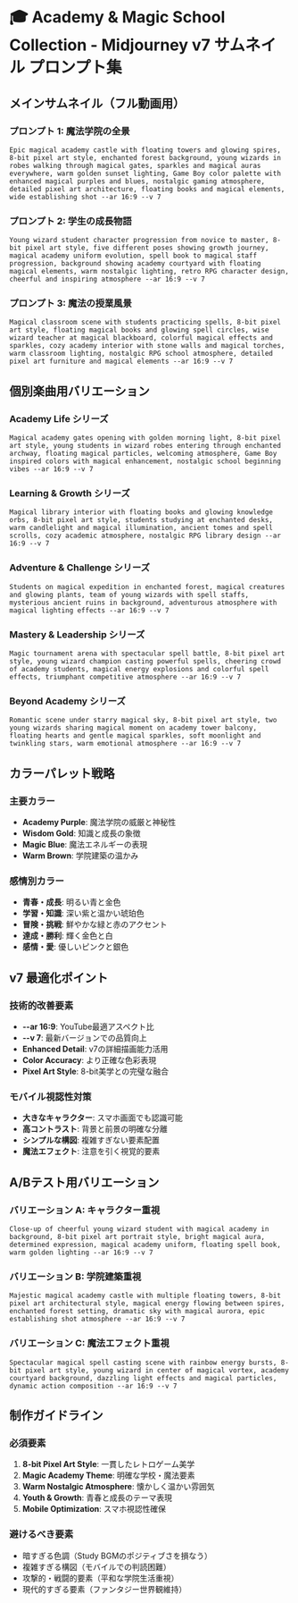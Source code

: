 # 🎓 Academy & Magic School Collection - Midjourney v7 サムネイル プロンプト集

## メインサムネイル（フル動画用）

### プロンプト 1: 魔法学院の全景
```
Epic magical academy castle with floating towers and glowing spires, 8-bit pixel art style, enchanted forest background, young wizards in robes walking through magical gates, sparkles and magical auras everywhere, warm golden sunset lighting, Game Boy color palette with enhanced magical purples and blues, nostalgic gaming atmosphere, detailed pixel art architecture, floating books and magical elements, wide establishing shot --ar 16:9 --v 7
```

### プロンプト 2: 学生の成長物語
```
Young wizard student character progression from novice to master, 8-bit pixel art style, five different poses showing growth journey, magical academy uniform evolution, spell book to magical staff progression, background showing academy courtyard with floating magical elements, warm nostalgic lighting, retro RPG character design, cheerful and inspiring atmosphere --ar 16:9 --v 7
```

### プロンプト 3: 魔法の授業風景
```
Magical classroom scene with students practicing spells, 8-bit pixel art style, floating magical books and glowing spell circles, wise wizard teacher at magical blackboard, colorful magical effects and sparkles, cozy academy interior with stone walls and magical torches, warm classroom lighting, nostalgic RPG school atmosphere, detailed pixel art furniture and magical elements --ar 16:9 --v 7
```

## 個別楽曲用バリエーション

### Academy Life シリーズ
```
Magical academy gates opening with golden morning light, 8-bit pixel art style, young students in wizard robes entering through enchanted archway, floating magical particles, welcoming atmosphere, Game Boy inspired colors with magical enhancement, nostalgic school beginning vibes --ar 16:9 --v 7
```

### Learning & Growth シリーズ
```
Magical library interior with floating books and glowing knowledge orbs, 8-bit pixel art style, students studying at enchanted desks, warm candlelight and magical illumination, ancient tomes and spell scrolls, cozy academic atmosphere, nostalgic RPG library design --ar 16:9 --v 7
```

### Adventure & Challenge シリーズ
```
Students on magical expedition in enchanted forest, magical creatures and glowing plants, team of young wizards with spell staffs, mysterious ancient ruins in background, adventurous atmosphere with magical lighting effects --ar 16:9 --v 7
```

### Mastery & Leadership シリーズ
```
Magic tournament arena with spectacular spell battle, 8-bit pixel art style, young wizard champion casting powerful spells, cheering crowd of academy students, magical energy explosions and colorful spell effects, triumphant competitive atmosphere --ar 16:9 --v 7
```

### Beyond Academy シリーズ
```
Romantic scene under starry magical sky, 8-bit pixel art style, two young wizards sharing magical moment on academy tower balcony, floating hearts and gentle magical sparkles, soft moonlight and twinkling stars, warm emotional atmosphere --ar 16:9 --v 7
```

## カラーパレット戦略

### 主要カラー
- **Academy Purple**: 魔法学院の威厳と神秘性
- **Wisdom Gold**: 知識と成長の象徴
- **Magic Blue**: 魔法エネルギーの表現
- **Warm Brown**: 学院建築の温かみ

### 感情別カラー
- **青春・成長**: 明るい青と金色
- **学習・知識**: 深い紫と温かい琥珀色
- **冒険・挑戦**: 鮮やかな緑と赤のアクセント
- **達成・勝利**: 輝く金色と白
- **感情・愛**: 優しいピンクと銀色

## v7 最適化ポイント

### 技術的改善要素
- **--ar 16:9**: YouTube最適アスペクト比
- **--v 7**: 最新バージョンでの品質向上
- **Enhanced Detail**: v7の詳細描画能力活用
- **Color Accuracy**: より正確な色彩表現
- **Pixel Art Style**: 8-bit美学との完璧な融合

### モバイル視認性対策
- **大きなキャラクター**: スマホ画面でも認識可能
- **高コントラスト**: 背景と前景の明確な分離
- **シンプルな構図**: 複雑すぎない要素配置
- **魔法エフェクト**: 注意を引く視覚的要素

## A/Bテスト用バリエーション

### バリエーション A: キャラクター重視
```
Close-up of cheerful young wizard student with magical academy in background, 8-bit pixel art portrait style, bright magical aura, determined expression, magical academy uniform, floating spell book, warm golden lighting --ar 16:9 --v 7
```

### バリエーション B: 学院建築重視  
```
Majestic magical academy castle with multiple floating towers, 8-bit pixel art architectural style, magical energy flowing between spires, enchanted forest setting, dramatic sky with magical aurora, epic establishing shot atmosphere --ar 16:9 --v 7
```

### バリエーション C: 魔法エフェクト重視
```
Spectacular magical spell casting scene with rainbow energy bursts, 8-bit pixel art style, young wizard in center of magical vortex, academy courtyard background, dazzling light effects and magical particles, dynamic action composition --ar 16:9 --v 7
```

## 制作ガイドライン

### 必須要素
1. **8-bit Pixel Art Style**: 一貫したレトロゲーム美学
2. **Magic Academy Theme**: 明確な学校・魔法要素
3. **Warm Nostalgic Atmosphere**: 懐かしく温かい雰囲気
4. **Youth & Growth**: 青春と成長のテーマ表現
5. **Mobile Optimization**: スマホ視認性確保

### 避けるべき要素
- 暗すぎる色調（Study BGMのポジティブさを損なう）
- 複雑すぎる構図（モバイルでの判読困難）
- 攻撃的・戦闘的要素（平和な学院生活重視）
- 現代的すぎる要素（ファンタジー世界観維持）